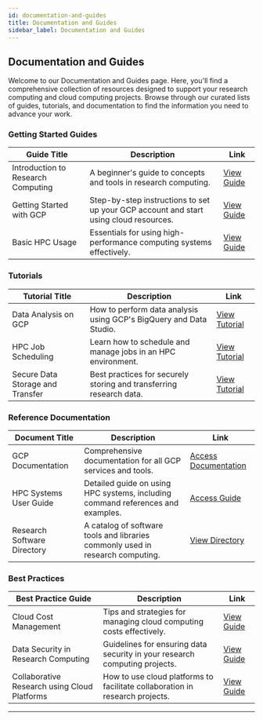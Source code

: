 ```yaml
---
id: documentation-and-guides
title: Documentation and Guides
sidebar_label: Documentation and Guides
---
```


## Documentation and Guides

Welcome to our Documentation and Guides page. Here, you'll find a comprehensive collection of resources designed to support your research computing and cloud computing projects. Browse through our curated lists of guides, tutorials, and documentation to find the information you need to advance your work.

### Getting Started Guides

| Guide Title                          | Description                                              | Link                  |
|--------------------------------------|----------------------------------------------------------|-----------------------|
| Introduction to Research Computing   | A beginner's guide to concepts and tools in research computing. | [View Guide](#) |
| Getting Started with GCP             | Step-by-step instructions to set up your GCP account and start using cloud resources. | [View Guide](#) |
| Basic HPC Usage                      | Essentials for using high-performance computing systems effectively. | [View Guide](#) |

### Tutorials

| Tutorial Title                       | Description                                              | Link                  |
|--------------------------------------|----------------------------------------------------------|-----------------------|
| Data Analysis on GCP                 | How to perform data analysis using GCP's BigQuery and Data Studio. | [View Tutorial](#) |
| HPC Job Scheduling                   | Learn how to schedule and manage jobs in an HPC environment. | [View Tutorial](#) |
| Secure Data Storage and Transfer     | Best practices for securely storing and transferring research data. | [View Tutorial](#) |

### Reference Documentation

| Document Title                       | Description                                              | Link                  |
|--------------------------------------|----------------------------------------------------------|-----------------------|
| GCP Documentation                    | Comprehensive documentation for all GCP services and tools. | [Access Documentation](https://cloud.google.com/docs) |
| HPC Systems User Guide               | Detailed guide on using HPC systems, including command references and examples. | [Access Guide](#) |
| Research Software Directory          | A catalog of software tools and libraries commonly used in research computing. | [View Directory](#) |

### Best Practices

| Best Practice Guide                  | Description                                              | Link                  |
|--------------------------------------|----------------------------------------------------------|-----------------------|
| Cloud Cost Management                | Tips and strategies for managing cloud computing costs effectively. | [View Guide](#) |
| Data Security in Research Computing  | Guidelines for ensuring data security in your research computing projects. | [View Guide](#) |
| Collaborative Research using Cloud Platforms | How to use cloud platforms to facilitate collaboration in research projects. | [View Guide](#) |

---

